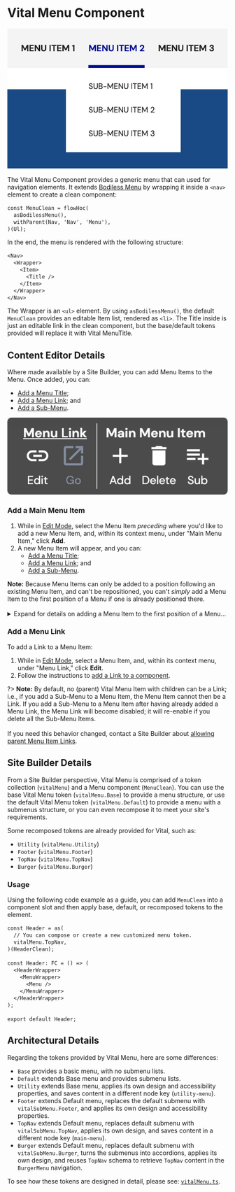 # Vital Menu Component

![Menu with Sub-Menu](../assets/MenuWithSubMenu.jpg ':size=50%')

The Vital Menu Component provides a generic menu that can used for navigation elements. It extends
[Bodiless Menu](/Components/Navigation/Menu) by wrapping it inside a `<nav>` element to create a
clean component:

```tsx
const MenuClean = flowHoc(
  asBodilessMenu(),
  withParent(Nav, 'Nav', 'Menu'),
)(Ul);
```

In the end, the menu is rendered with the following structure:

```tsx
<Nav>
  <Wrapper>
    <Item>
      <Title />
    </Item>
  </Wrapper>
</Nav>
```

The Wrapper is an `<ul>` element. By using `asBodilessMenu()`, the default `MenuClean` provides an
editable Item list, rendered as `<li>`. The Title inside is just an editable link in the clean
component, but the base/default tokens provided will replace it with Vital MenuTitle.

## Content Editor Details

Where made available by a Site Builder, you can add Menu Items to the Menu. Once added, you can:

- [Add a Menu Title](./MenuTitle#addedit-menu-title);
- [Add a Menu Link](#add-a-menu-link); and
- [Add a Sub-Menu](./Sub-Menu#add-a-sub-menu).

![Main Menu Item context menu](../assets/MainMenuItemContextMenu.jpg ':size=50%')

### Add a Main Menu Item

01. While in [Edit Mode](/ContentEditorUserGuide/#edit-mode), select the Menu Item _preceding_ where
    you'd like to add a new Menu Item, and, within its context menu, under "Main Menu Item," click
    **Add**.
01. A new Menu Item will appear, and you can:
    - [Add a Menu Title](./MenuTitle#addedit-menu-title);
    - [Add a Menu Link](#add-a-menu-link); and
    - [Add a Sub-Menu](./Sub-Menu#add-a-sub-menu).

<!-- Inlining HTML to add multi-line info block with ordered list and disclosure widget. -->
<div class="warn">
  <strong>Note:</strong> Because Menu Items can only be added to a position following an existing
  Menu Item, and can't be repositioned, you can't <em>simply</em> add a Menu Item to the first
  position of a Menu if one is already positioned there.
  <br><br>
  <details>
  <summary>
    Expand for details on adding a Menu Item to the first position of a Menu...
  </summary>

  01. Select the existing Menu Item in the first position, and, within its context menu, under "Main
      Menu Item," click **Add**.
  01. Customize the new Menu Item as desired — this will become the Menu Item in the first position.
  01. Select the newly added Menu Item, and add another Menu Item.
  01. Customize this new Menu Item (currently in the third position) to be a copy of the Menu Item
      currently in the first position.
      - This includes the Menu Title, the Menu Link (if applicable), and Sub-Menu Items (if
        applicable).
  01. Select the Menu Item in the first position, and, within its context menu, under "Main Menu
      Item," click **Delete**.

  You should now have the desired Menu Item in the first position of the Menu, with a copy of the
  previous first position Menu Item now in the second position.

  </details>

</div>

### Add a Menu Link

To add a Link to a Menu Item:

01. While in [Edit Mode](/ContentEditorUserGuide/#edit-mode), select a Menu Item, and, within its
    context menu, under "Menu Link," click **Edit**.
01. Follow the instructions to [add a Link to a
    component](/Components/Link/#add-a-link-to-a-component).

?> **Note:** By default, no (parent) Vital Menu Item with children can be a Link; i.e., if you add a
Sub-Menu to a Menu Item, the Menu Item cannot then be a Link. If you add a Sub-Menu to a Menu Item
after having already added a Menu Link, the Menu Link will become disabled; it will re-enable if you
delete all the Sub-Menu Items.
<br><br>
If you need this behavior changed, contact a Site Builder about [allowing parent Menu Item
Links](./Sub-Menu#allow-parent-menu-item-links).

## Site Builder Details

From a Site Builder perspective, Vital Menu is comprised of a token collection (`vitalMenu`) and a
Menu component (`MenuClean`). You can use the base Vital Menu token (`vitalMenu.Base`) to provide a
menu structure, or use the default Vital Menu token (`vitalMenu.Default`) to provide a menu with a
submenus structure, or you can even recompose it to meet your site's requirements.

Some recomposed tokens are already provided for Vital, such as:

- `Utility` (`vitalMenu.Utility`)
- `Footer` (`vitalMenu.Footer`)
- `TopNav` (`vitalMenu.TopNav`)
- `Burger` (`vitalMenu.Burger`)

### Usage

Using the following code example as a guide, you can add `MenuClean` into a component slot and then
apply base, default, or recomposed tokens to the element.

```tsx
const Header = as(
  // You can compose or create a new customized menu token.
  vitalMenu.TopNav,
)(HeaderClean);

const Header: FC = () => (
  <HeaderWrapper>
    <MenuWrapper>
      <Menu />
    </MenuWrapper>
  </HeaderWrapper>
);

export default Header;
```

## Architectural Details

Regarding the tokens provided by Vital Menu, here are some differences:

- `Base` provides a basic menu, with no submenu lists.
- `Default` extends Base menu and provides submenu lists.
- `Utility` extends Base menu, applies its own design and accessibility properties, and saves
  content in a different node key (`utility-menu`).
- `Footer` extends Default menu, replaces the default submenu with `vitalSubMenu.Footer`, and
  applies its own design and accessibility properties.
- `TopNav` extends Default menu, replaces default submenu with `vitalSubMenu.TopNav`, applies its
  own design, and saves content in a different node key (`main-menu`).
- `Burger` extends Default menu, replaces default submenu with `vitalSubMenu.Burger`, turns the
  submenus into accordions, applies its own design, and reuses `TopNav` schema to retrieve `TopNav`
  content in the `BurgerMenu` navigation.

To see how these tokens are designed in detail, please see:
[`vitalMenu.ts`](https://github.com/johnsonandjohnson/Bodiless-JS/blob/main/packages/vital-navigation/src/components/Menu/tokens/vitalMenu.ts ':target=_blank').
